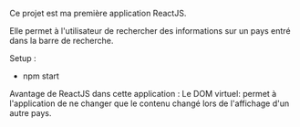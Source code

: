 Ce projet est ma première application ReactJS.

Elle permet à l'utilisateur de rechercher des informations sur un pays entré dans la barre de recherche. 

Setup : 

- npm start


Avantage de ReactJS dans cette application : 
Le DOM virtuel: permet à l'application de ne changer que le contenu changé lors de l'affichage d'un autre pays. 

